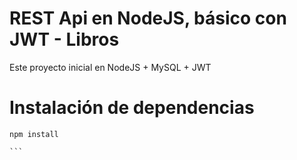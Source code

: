 # REST Api en NodeJS, básico con JWT - Libros

Este proyecto inicial en NodeJS + MySQL + JWT

# Instalación de dependencias

````
npm install

```
